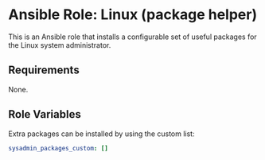 # Ansible Role: Linux (package helper)

This is an Ansible role that installs a configurable set of useful packages for the Linux system administrator.

## Requirements

None.

## Role Variables

Extra packages can be installed by using the custom list:

```yaml
sysadmin_packages_custom: []
```
